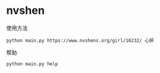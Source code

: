 # nvshen
使用方法

```
python main.py https://www.nvshens.org/girl/16232/ 心妍
```

帮助

```
python main.py help
```

